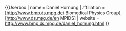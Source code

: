 {{Userbox
| name = Daniel Hornung
| affiliation = [http://www.bmp.ds.mpg.de/ Biomedical Physics Group], [http://www.ds.mpg.de/en MPIDS]
| website = http://www.bmp.ds.mpg.de/daniel_hornung.html
}}

